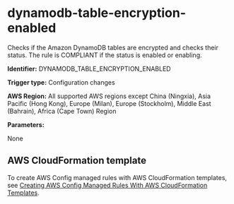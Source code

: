 # dynamodb\-table\-encryption\-enabled<a name="dynamodb-table-encryption-enabled"></a>

Checks if the Amazon DynamoDB tables are encrypted and checks their status\. The rule is COMPLIANT if the status is enabled or enabling\.

**Identifier:** DYNAMODB\_TABLE\_ENCRYPTION\_ENABLED

**Trigger type:** Configuration changes

**AWS Region:** All supported AWS regions except China \(Ningxia\), Asia Pacific \(Hong Kong\), Europe \(Milan\), Europe \(Stockholm\), Middle East \(Bahrain\), Africa \(Cape Town\) Region

**Parameters:**

None  

## AWS CloudFormation template<a name="w26aac11c31c17b7d101c15"></a>

To create AWS Config managed rules with AWS CloudFormation templates, see [Creating AWS Config Managed Rules With AWS CloudFormation Templates](aws-config-managed-rules-cloudformation-templates.md)\.